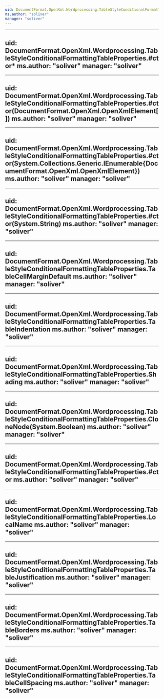 ```yaml
---
uid: DocumentFormat.OpenXml.Wordprocessing.TableStyleConditionalFormattingTableProperties
ms.author: "soliver"
manager: "soliver"
---
```


---
uid: DocumentFormat.OpenXml.Wordprocessing.TableStyleConditionalFormattingTableProperties.#ctor*
ms.author: "soliver"
manager: "soliver"
---

---
uid: DocumentFormat.OpenXml.Wordprocessing.TableStyleConditionalFormattingTableProperties.#ctor(DocumentFormat.OpenXml.OpenXmlElement[])
ms.author: "soliver"
manager: "soliver"
---

---
uid: DocumentFormat.OpenXml.Wordprocessing.TableStyleConditionalFormattingTableProperties.#ctor(System.Collections.Generic.IEnumerable{DocumentFormat.OpenXml.OpenXmlElement})
ms.author: "soliver"
manager: "soliver"
---

---
uid: DocumentFormat.OpenXml.Wordprocessing.TableStyleConditionalFormattingTableProperties.#ctor(System.String)
ms.author: "soliver"
manager: "soliver"
---

---
uid: DocumentFormat.OpenXml.Wordprocessing.TableStyleConditionalFormattingTableProperties.TableCellMarginDefault
ms.author: "soliver"
manager: "soliver"
---

---
uid: DocumentFormat.OpenXml.Wordprocessing.TableStyleConditionalFormattingTableProperties.TableIndentation
ms.author: "soliver"
manager: "soliver"
---

---
uid: DocumentFormat.OpenXml.Wordprocessing.TableStyleConditionalFormattingTableProperties.Shading
ms.author: "soliver"
manager: "soliver"
---

---
uid: DocumentFormat.OpenXml.Wordprocessing.TableStyleConditionalFormattingTableProperties.CloneNode(System.Boolean)
ms.author: "soliver"
manager: "soliver"
---

---
uid: DocumentFormat.OpenXml.Wordprocessing.TableStyleConditionalFormattingTableProperties.#ctor
ms.author: "soliver"
manager: "soliver"
---

---
uid: DocumentFormat.OpenXml.Wordprocessing.TableStyleConditionalFormattingTableProperties.LocalName
ms.author: "soliver"
manager: "soliver"
---

---
uid: DocumentFormat.OpenXml.Wordprocessing.TableStyleConditionalFormattingTableProperties.TableJustification
ms.author: "soliver"
manager: "soliver"
---

---
uid: DocumentFormat.OpenXml.Wordprocessing.TableStyleConditionalFormattingTableProperties.TableBorders
ms.author: "soliver"
manager: "soliver"
---

---
uid: DocumentFormat.OpenXml.Wordprocessing.TableStyleConditionalFormattingTableProperties.TableCellSpacing
ms.author: "soliver"
manager: "soliver"
---
